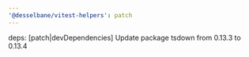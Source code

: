 ```yaml
---
'@desselbane/vitest-helpers': patch
---
```


deps: [patch|devDependencies] Update package tsdown from 0.13.3 to 0.13.4
